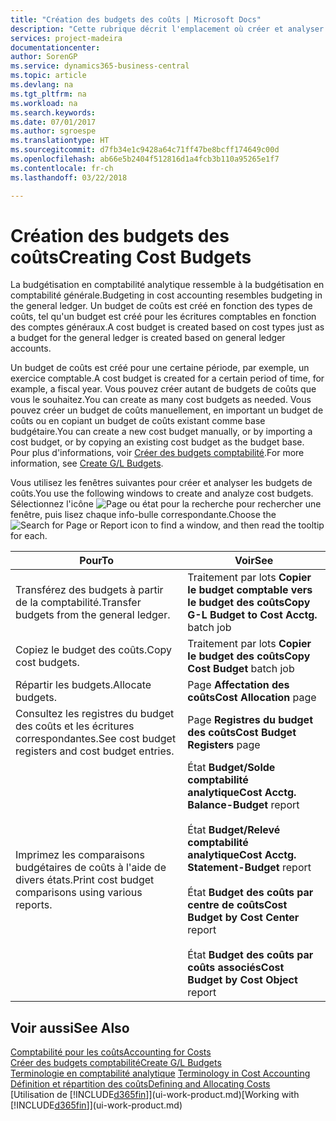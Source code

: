 ```yaml
---
title: "Création des budgets des coûts | Microsoft Docs"
description: "Cette rubrique décrit l'emplacement où créer et analyser les budgets des coûts."
services: project-madeira
documentationcenter: 
author: SorenGP
ms.service: dynamics365-business-central
ms.topic: article
ms.devlang: na
ms.tgt_pltfrm: na
ms.workload: na
ms.search.keywords: 
ms.date: 07/01/2017
ms.author: sgroespe
ms.translationtype: HT
ms.sourcegitcommit: d7fb34e1c9428a64c71ff47be8bcff174649c00d
ms.openlocfilehash: ab66e5b2404f512816d1a4fcb3b110a95265e1f7
ms.contentlocale: fr-ch
ms.lasthandoff: 03/22/2018

---
```

# <a name="creating-cost-budgets"></a><span data-ttu-id="c6f93-103">Création des budgets des coûts</span><span class="sxs-lookup"><span data-stu-id="c6f93-103">Creating Cost Budgets</span></span>
<span data-ttu-id="c6f93-104">La budgétisation en comptabilité analytique ressemble à la budgétisation en comptabilité générale.</span><span class="sxs-lookup"><span data-stu-id="c6f93-104">Budgeting in cost accounting resembles budgeting in the general ledger.</span></span> <span data-ttu-id="c6f93-105">Un budget de coûts est créé en fonction des types de coûts, tel qu'un budget est créé pour les écritures comptables en fonction des comptes généraux.</span><span class="sxs-lookup"><span data-stu-id="c6f93-105">A cost budget is created based on cost types just as a budget for the general ledger is created based on general ledger accounts.</span></span>  

<span data-ttu-id="c6f93-106">Un budget de coûts est créé pour une certaine période, par exemple, un exercice comptable.</span><span class="sxs-lookup"><span data-stu-id="c6f93-106">A cost budget is created for a certain period of time, for example, a fiscal year.</span></span> <span data-ttu-id="c6f93-107">Vous pouvez créer autant de budgets de coûts que vous le souhaitez.</span><span class="sxs-lookup"><span data-stu-id="c6f93-107">You can create as many cost budgets as needed.</span></span> <span data-ttu-id="c6f93-108">Vous pouvez créer un budget de coûts manuellement, en important un budget de coûts ou en copiant un budget de coûts existant comme base budgétaire.</span><span class="sxs-lookup"><span data-stu-id="c6f93-108">You can create a new cost budget manually, or by importing a cost budget, or by copying an existing cost budget as the budget base.</span></span> <span data-ttu-id="c6f93-109">Pour plus d'informations, voir [Créer des budgets comptabilité](finance-how-create-budgets.md).</span><span class="sxs-lookup"><span data-stu-id="c6f93-109">For more information, see [Create G/L Budgets](finance-how-create-budgets.md).</span></span>

<span data-ttu-id="c6f93-110">Vous utilisez les fenêtres suivantes pour créer et analyser les budgets de coûts.</span><span class="sxs-lookup"><span data-stu-id="c6f93-110">You use the following windows to create and analyze cost budgets.</span></span> <span data-ttu-id="c6f93-111">Sélectionnez l'icône ![Page ou état pour la recherche](media/ui-search/search_small.png "icône Page ou état pour la recherche") pour rechercher une fenêtre, puis lisez chaque info-bulle correspondante.</span><span class="sxs-lookup"><span data-stu-id="c6f93-111">Choose the ![Search for Page or Report](media/ui-search/search_small.png "Search for Page or Report icon") icon to find a window, and then read the tooltip for each.</span></span>

|<span data-ttu-id="c6f93-112">Pour</span><span class="sxs-lookup"><span data-stu-id="c6f93-112">To</span></span>|<span data-ttu-id="c6f93-113">Voir</span><span class="sxs-lookup"><span data-stu-id="c6f93-113">See</span></span>|  
|--------|---------|  
|<span data-ttu-id="c6f93-114">Transférez des budgets à partir de la comptabilité.</span><span class="sxs-lookup"><span data-stu-id="c6f93-114">Transfer budgets from the general ledger.</span></span>|<span data-ttu-id="c6f93-115">Traitement par lots **Copier le budget comptable vers le budget des coûts**</span><span class="sxs-lookup"><span data-stu-id="c6f93-115">**Copy G-L Budget to Cost Acctg.** batch job</span></span>|  
|<span data-ttu-id="c6f93-116">Copiez le budget des coûts.</span><span class="sxs-lookup"><span data-stu-id="c6f93-116">Copy cost budgets.</span></span>|<span data-ttu-id="c6f93-117">Traitement par lots **Copier le budget des coûts**</span><span class="sxs-lookup"><span data-stu-id="c6f93-117">**Copy Cost Budget** batch job</span></span>|  
|<span data-ttu-id="c6f93-118">Répartir les budgets.</span><span class="sxs-lookup"><span data-stu-id="c6f93-118">Allocate budgets.</span></span>|<span data-ttu-id="c6f93-119">Page **Affectation des coûts**</span><span class="sxs-lookup"><span data-stu-id="c6f93-119">**Cost Allocation** page</span></span>|  
|<span data-ttu-id="c6f93-120">Consultez les registres du budget des coûts et les écritures correspondantes.</span><span class="sxs-lookup"><span data-stu-id="c6f93-120">See cost budget registers and cost budget entries.</span></span>|<span data-ttu-id="c6f93-121">Page **Registres du budget des coûts**</span><span class="sxs-lookup"><span data-stu-id="c6f93-121">**Cost Budget Registers** page</span></span>|  
|<span data-ttu-id="c6f93-122">Imprimez les comparaisons budgétaires de coûts à l'aide de divers états.</span><span class="sxs-lookup"><span data-stu-id="c6f93-122">Print cost budget comparisons using various reports.</span></span>|<span data-ttu-id="c6f93-123">État **Budget/Solde comptabilité analytique**</span><span class="sxs-lookup"><span data-stu-id="c6f93-123">**Cost Acctg. Balance-Budget** report</span></span><br /><br /> <span data-ttu-id="c6f93-124">État **Budget/Relevé comptabilité analytique**</span><span class="sxs-lookup"><span data-stu-id="c6f93-124">**Cost Acctg. Statement-Budget** report</span></span><br /><br /> <span data-ttu-id="c6f93-125">État **Budget des coûts par centre de coûts**</span><span class="sxs-lookup"><span data-stu-id="c6f93-125">**Cost Budget by Cost Center** report</span></span><br /><br /> <span data-ttu-id="c6f93-126">État **Budget des coûts par coûts associés**</span><span class="sxs-lookup"><span data-stu-id="c6f93-126">**Cost Budget by Cost Object** report</span></span>|  

## <a name="see-also"></a><span data-ttu-id="c6f93-127">Voir aussi</span><span class="sxs-lookup"><span data-stu-id="c6f93-127">See Also</span></span>  
[<span data-ttu-id="c6f93-128">Comptabilité pour les coûts</span><span class="sxs-lookup"><span data-stu-id="c6f93-128">Accounting for Costs</span></span>](finance-manage-cost-accounting.md)  
[<span data-ttu-id="c6f93-129">Créer des budgets comptabilité</span><span class="sxs-lookup"><span data-stu-id="c6f93-129">Create G/L Budgets</span></span>](finance-how-create-budgets.md)  
<span data-ttu-id="c6f93-130">[Terminologie en comptabilité analytique](finance-terminology-in-cost-accounting.md) </span><span class="sxs-lookup"><span data-stu-id="c6f93-130">[Terminology in Cost Accounting](finance-terminology-in-cost-accounting.md) </span></span>  
[<span data-ttu-id="c6f93-131">Définition et répartition des coûts</span><span class="sxs-lookup"><span data-stu-id="c6f93-131">Defining and Allocating Costs</span></span>](finance-define-and-allocate-costs.md)  
<span data-ttu-id="c6f93-132">[Utilisation de [!INCLUDE[d365fin](includes/d365fin_md.md)]](ui-work-product.md)</span><span class="sxs-lookup"><span data-stu-id="c6f93-132">[Working with [!INCLUDE[d365fin](includes/d365fin_md.md)]](ui-work-product.md)</span></span>

